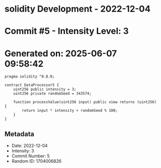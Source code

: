 ﻿# solidity Development - 2022-12-04
# Commit #5 - Intensity Level: 3
# Generated on: 2025-06-07 09:58:42
```solidity
pragma solidity ^0.8.0;

contract DataProcessor5 {
    uint256 public intensity = 3;
    uint256 private randomSeed = 343574;

    function processValue(uint256 input) public view returns (uint256) {
        return input * intensity + randomSeed % 100;
    }
}
```
## Metadata
- Date: 2022-12-04
- Intensity: 3
- Commit Number: 5
- Random ID: 1704006826
